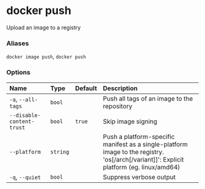 # docker push

<!---MARKER_GEN_START-->
Upload an image to a registry

### Aliases

`docker image push`, `docker push`

### Options

| Name                      | Type     | Default | Description                                                                                                                                 |
|:--------------------------|:---------|:--------|:--------------------------------------------------------------------------------------------------------------------------------------------|
| `-a`, `--all-tags`        | `bool`   |         | Push all tags of an image to the repository                                                                                                 |
| `--disable-content-trust` | `bool`   | `true`  | Skip image signing                                                                                                                          |
| `--platform`              | `string` |         | Push a platform-specific manifest as a single-platform image to the registry.<br>'os[/arch[/variant]]': Explicit platform (eg. linux/amd64) |
| `-q`, `--quiet`           | `bool`   |         | Suppress verbose output                                                                                                                     |


<!---MARKER_GEN_END-->

